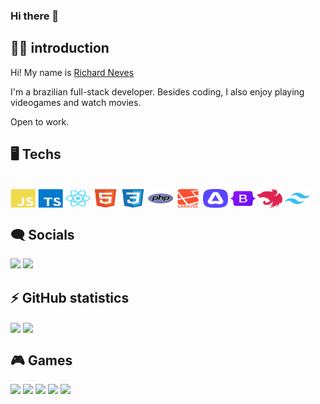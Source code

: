 ### Hi there 👋

  
## :technologist: introduction

Hi!  My name is [Richard Neves](https://www.linkedin.com/in/andresamaciel/)

I'm a brazilian full-stack developer.
Besides coding, I also enjoy playing videogames and watch movies.

Open to work. 

## :desktop_computer: Techs

<div style="display: inline_block"><br>
  <img align="center" alt="Rick-Js" height="30" width="40" src="https://raw.githubusercontent.com/devicons/devicon/master/icons/javascript/javascript-plain.svg">
  <img align="center" alt="Rick-Ts" height="30" width="40" src="https://raw.githubusercontent.com/devicons/devicon/master/icons/typescript/typescript-plain.svg">
  <img align="center" alt="Rick-React" height="30" width="40" src="https://raw.githubusercontent.com/devicons/devicon/master/icons/react/react-original.svg">
  <img align="center" alt="Rick-HTML" height="30" width="40" src="https://raw.githubusercontent.com/devicons/devicon/master/icons/html5/html5-original.svg">
  <img align="center" alt="Rick-CSS" height="30" width="40" src="https://raw.githubusercontent.com/devicons/devicon/master/icons/css3/css3-original.svg">
  <img align="center" alt="Rick-PHP" height="30" width="40" src="https://raw.githubusercontent.com/devicons/devicon/master/icons/php/php-original.svg">
  <img align="center" alt="Rick-Laravel" height="30" width="40" src="https://raw.githubusercontent.com/devicons/devicon/master/icons/laravel/laravel-plain-wordmark.svg">
  <img align="center" alt="Rick-Adonisjs" height="30" width="40" src="https://raw.githubusercontent.com/devicons/devicon/master/icons/adonisjs/adonisjs-original.svg">
  <img align="center" alt="Rick-Bootstrap" height="30" width="40" src="https://raw.githubusercontent.com/devicons/devicon/master/icons/bootstrap/bootstrap-original.svg">
  <img align="center" alt="Rick-NestJS" height="30" width="40" src="https://raw.githubusercontent.com/devicons/devicon/master/icons/nestjs/nestjs-plain.svg">
  <img align="center" alt="Rick-Tailwindcss" height="30" width="40" src="https://raw.githubusercontent.com/devicons/devicon/master/icons/tailwindcss/tailwindcss-plain.svg">
</div>
  
  ## :left_speech_bubble: Socials
 
<div>
  <a href = "mailto:ricknevesbc@icloud.com"><img src="https://img.shields.io/badge/Apple-%23000000.svg?style=for-the-badge&logo=apple&logoColor=whit" target="_blank"></a>
  <a href="https://www.linkedin.com/in/richard-neves/" target="_blank"><img src="https://img.shields.io/badge/-LinkedIn-%230077B5?style=for-the-badge&logo=linkedin&logoColor=white" target="_blank"></a> 
</div>

## :zap: GitHub statistics
<div style="display: inline_block">
  <img align="center" height="180em" src="https://github-readme-stats.vercel.app/api?username=rickneves15&count_private=true&show_icons=true&theme=panda" />
  <img align="center" height="180em" src="https://github-readme-stats.vercel.app/api/top-langs/?username=rickneves15&layout=compact&theme=panda" />
</div>

  ## :video_game: Games
<div>
  <a href="#"><img src="https://img.shields.io/badge/riotgames-D32936.svg?style=for-the-badge&logo=riotgames&logoColor=white"></a> 
  <a href="#"><img src="https://img.shields.io/badge/xbox-%23107C10.svg?style=for-the-badge&logo=xbox&logoColor=white"></a> 
  <a href="#"><img src="https://img.shields.io/badge/epicgames-%23313131.svg?style=for-the-badge&logo=epicgames&logoColor=white"></a> 
  <a href="#"><img src="https://img.shields.io/badge/ea-%23000000.svg?style=for-the-badge&logo=ea&logoColor=white"></a> 
  <a href="#"><img src="https://img.shields.io/badge/battle.net-%2300AEFF.svg?style=for-the-badge&logo=battle.net&logoColor=white"></a> 
</div>
